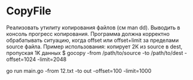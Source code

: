 # CopyFile

Реализовать утилиту копирования файлов (см man dd). Выводить в консоль прогресс копирования. Программа
должна корректно обрабатывать ситуацию, когда offset или offset+limit за пределами source файла.
Пример использования:
копирует 2К из source в dest, пропуская 1K данных
$ gocopy -from /path/to/source -to /path/to/dest -offset=1024 -limit=2048

go run main.go -from 12.txt -to out -offset=100 -limit=1000 

